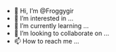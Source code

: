 - 👋 Hi, I’m @Froggygir
- 👀 I’m interested in ...
- 🌱 I’m currently learning ...
- 💞️ I’m looking to collaborate on ...
- 📫 How to reach me ...

<!---
Froggygir/Froggygir is a ✨ special ✨ repository because its `README.md` (this file) appears on your GitHub profile.
You can click the Preview link to take a look at your changes.
--->
